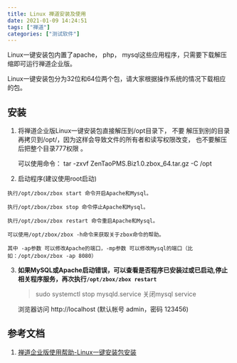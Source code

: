 ```yaml
---
title: Linux 禅道安装及使用
date: 2021-01-09 14:24:51
tags: ["禅道"]
categories: ["测试软件"]
---
```


Linux一键安装包内置了apache， php， mysql这些应用程序，只需要下载解压缩即可运行禅道企业版。

Linux一键安装包分为32位和64位两个包，请大家根据操作系统的情况下载相应的包。


## 安装

1. 将禅道企业版Linux一键安装包直接解压到/opt目录下， 不要 解压到别的目录再拷贝到/opt/，因为这样会导致文件的所有者和读写权限改变， 也不要解压后把整个目录777权限 。

    可以使用命令： tar -zxvf  ZenTaoPMS.Biz1.0.zbox_64.tar.gz -C /opt
<!--more-->    

2. 启动程序(建议使用root启动)
```shell
执行/opt/zbox/zbox start 命令开启Apache和Mysql。

执行/opt/zbox/zbox stop 命令停止Apache和Mysql。

执行/opt/zbox/zbox restart 命令重启Apache和Mysql。

可以使用/opt/zbox/zbox -h命令来获取关于zbox命令的帮助。

其中 -ap参数 可以修改Apache的端口，-mp参数 可以修改Mysql的端口（比如：/opt/zbox/zbox -ap 8080）
```



3. **如果MySQL或Apache启动错误，可以查看是否程序已安装过或已启动,停止相关程序服务，再次执行`/opt/zbox/zbox restart`**

    > sudo systemctl stop mysqld.service 关闭mysql service

    浏览器访问 http://localhost (默认帐号 admin，密码 123456)


## 参考文档

1. [禅道企业版使用帮助-Linux一键安装包安装](https://www.zentao.net/book/zentaobizhelp/281.html)

